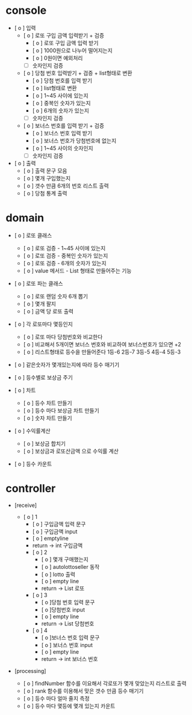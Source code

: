 # console
- [ o ] 입력
    - [ o ] 로또 구입 금액 입력받기 + 검증
        - [ o ] 로또 구입 금액 입력 받기
        - [ o ] 1000원으로 나누어 떨어지는지
        - [ o ] 0원이면 예외처리
        - [  ] 숫자인지 검증
    - [ o ] 당첨 번호 입력받기 + 검증 + list형태로 변환
        - [ o ] 당첨 번호를 입력 받기
        - [ o ] list형태로 변환
        - [ o ] 1~45 사이에 있는지
        - [ o ] 중복인 숫자가 있는지
        - [ o ] 6개의 숫자가 있는지
        - [  ] 숫자인지 검증
    - [ o ] 보너스 번호를 입력 받기 + 검증
        - [ o ] 보너스 번호 입력 받기
        - [ o ] 보너스 번호가 당첨번호에 없는지
        - [ o ] 1~45 사이의 숫자인지
        - [  ] 숫자인지 검증
- [ o ] 출력
    - [ o ] 출력 문구 모음
    - [ o ] 몇개 구입했는지
    - [ o ] 갯수 만큼 6개의 번호 리스트 출력
    - [ o ] 당첨 통계 출력


# domain

- [ o ] 로또 클래스
    - [ o ] 로또 검증 - 1~45 사이에 있는지
    - [ o ] 로또 검증 - 중복인 숫자가 있는지
    - [ o ] 로또 검증 - 6개의 숫자가 있는지
    - [ o ] value 메서드 - List<Integer> 형태로 만들어주는 기능
- [ o ] 로또 파는 클래스
    - [ o ] 로또 랜덤 숫자 6개 뽑기
    - [ o ] 몇개 팔지
    - [ o ] 금액 당 로또 출력
- [ o ] 각 로또마다 몇등인지 
    - [ o ] 로또 마다 당첨번호와 비교한다
    - [ o ] 비교해서 5개이면 보너스 번호와 비교하여 보너스번호가 있으면 +2
    - [ o ] 리스트형태로 등수을 만들어준다 1등-6 2등-7 3등-5 4등-4 5등-3 

- [ o ] 같은숫자가 몇개있는지에 따라 등수 매기기
- [ o ] 등수별로 보상금 주기
- [ o ] 차트
    - [ o ] 등수 차트 만들기
    - [ o ] 등수 마다 보상금 차트 만들기
    - [ o ] 숫자 차트 만들기
- [ o ] 수익률계산
    - [ o ] 보상금 합치기
    - [ o ] 보상금과 로또산금액 으로 수익률 계산
- [ o ] 등수 카운트

# controller
- [receive]
  - [ o ] 1
      - [ o ] 구입금액 입력 문구
      - [ o ] 구입금액 input
      - [ o ] emptyline
      - return -> int 구입금액
    - [ o ] 2
        - [ o ] 몇개 구매했는지
        - [ o ] autolottoseller 동작
        - [ o ] lotto 출력
        - [ o ] empty line
        - return -> List<Lotto> 로또
    - [ o ] 3
        - [ o ]당첨 번호 입력 문구
        - [ o ]당첨번호 input
        - [ o ] empty line
        - return -> List<Integer> 당첨번호
    - [ o ] 4
        - [ o ]보너스 번호 입력 문구
        - [ o ] 보너스 번호 input
        - [ o ] empty line
        - return -> int 보너스 번호

- [processing] 
  - [ o ] findNumber 함수를 이요해서 각로또가 몇개 맞았는지 리스트로 출력
  - [ o ] rank 함수를 이용해서 맞은 갯수 만큼 등수 매기기
  - [ o ] 등수 마다 얼마 줄지 측정 
  - [ o ] 등수 마다 몇등에 몇개 있는지 카운트
  